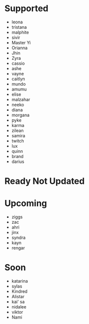# Supported
- leona
- tristana
- malphite
- sivir
- Master Yi
- Orianna
- Jhin
- Zyra
- cassio
- ashe
- vayne
- caitlyn
- mundo
- amumu
- elise
- malzahar
- neeko
- diana
- morgana
- pyke
- karma
- zilean
- samira
- twitch
- lux
- quinn
- brand
- darius

# Ready Not Updated

# Upcoming
- ziggs
- zac
- ahri
- jinx
- syndra
- kayn
- rengar

# Soon
- katarina
- sylas
- Kindred
- Alistar 
- kai' sa
- nidalee
- viktor
- Nami
